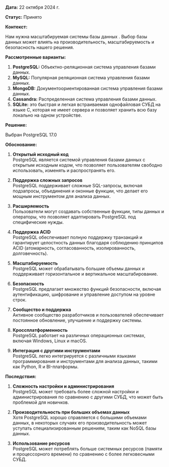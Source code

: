 
**Дата:** 22 октября 2024 г.

**Статус:** Принято

**Контекст:**

Нам нужна масштабируемая системы базы данных . Выбор базы данных может влиять на производительность, масштабируемость и безопасность нашего решения.

**Рассмотренные варианты:**

1. **PostgreSQL:** Объектно-реляционная система управления базами данных.
2. **MySQL:** Популярная реляционная система управления базами данных.
3. **MongoDB:** Документоориентированная система управления базами данных.
4. **Cassandra:** Распределенная система управления базами данных.
5. **SQLite:** это быстрая и легкая встраиваемая однофайловая СУБД на языке C, которая не имеет сервера и позволяет хранить всю базу локально на одном устройстве.

**Решение:**

Выбран PostgreSQL 17.0

**Обоснование:**

1. **Открытый исходный код**  
   PostgreSQL является системой управления базами данных с открытым исходным кодом, что позволяет пользователям свободно использовать, изменять и распространять его.

2. **Поддержка сложных запросов**  
   PostgreSQL поддерживает сложные SQL-запросы, включая подзапросы, объединения и оконные функции, что делает его мощным инструментом для анализа данных.

3. **Расширяемость**  
   Пользователи могут создавать собственные функции, типы данных и операторы, что позволяет адаптировать PostgreSQL под специфические нужды.

4. **Поддержка ACID**  
   PostgreSQL обеспечивает полную поддержку транзакций и гарантирует целостность данных благодаря соблюдению принципов ACID (атомарность, согласованность, изолированность, долговечность).

5. **Масштабируемость**  
   PostgreSQL может обрабатывать большие объемы данных и поддерживает горизонтальное и вертикальное масштабирование.

6. **Безопасность**  
   PostgreSQL предлагает множество функций безопасности, включая аутентификацию, шифрование и управление доступом на уровне строк.

7. **Сообщество и поддержка**  
   Активное сообщество разработчиков и пользователей обеспечивает постоянное обновление, улучшение и поддержку системы.

8. **Кроссплатформенность**  
   PostgreSQL работает на различных операционных системах, включая Windows, Linux и macOS.

9. **Интеграция с другими инструментами**  
	PostgreSQL легко интегрируется с различными языками программирования и инструментами для анализа данных, такими как Python, R и BI-платформы.


  
**Последствия:**

1. **Сложность настройки и администрирования**  
   PostgreSQL может требовать более сложной настройки и администрирования по сравнению с другими СУБД, что может быть проблемой для новичков.

2. **Производительность при больших объемах данных**  
   Хотя PostgreSQL хорошо справляется с большими объемами данных, в некоторых случаях его производительность может уступать специализированным решениям, таким как NoSQL базы данных.

3. **Использование ресурсов**  
   PostgreSQL может потреблять больше системных ресурсов (памяти и процессорного времени) по сравнению с более легковесными СУБД.




